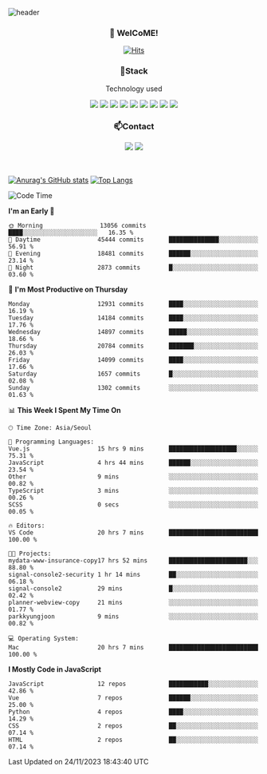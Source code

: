 ![header](https://capsule-render.vercel.app/api?type=waving&color=gradient&height=200&text=Kyungjoon&fontAlign=70&fontAlignY=40&animation=twinkling)

<h3 align="center">👋 WelCoME!</h3>

<div align=center>
  
[![Hits](https://hits.seeyoufarm.com/api/count/incr/badge.svg?url=https%3A%2F%2Fgithub.com%2Fuvula6921&count_bg=%2322BAC9&title_bg=%23827F7F&icon=iconify.svg&icon_color=%2325A27F&title=visits&edge_flat=false)](https://hits.seeyoufarm.com)
  
</div>
<h3 align="center">📌Stack</h3>
<p align="center">Technology used</p>
<div align="center"><img src="https://img.shields.io/badge/HTML5-E34F26?style=flat-square&logo=HTML5&logoColor=white"></img> <img src="https://img.shields.io/badge/CSS3-0A84FF?style=flat-square&logo=CSS3&logoColor=white"></img> <img src="https://img.shields.io/badge/JavaScript-FFCD11?style=flat-square&logo=JavaScript&logoColor=white"></img> <img src="https://img.shields.io/badge/React-00BCF6?style=flat-square&logo=React&logoColor=white"></img> <img src="https://img.shields.io/badge/jQuery-3655FF?style=flat-square&logo=jQuery&logoColor=white"></img> <img src="https://img.shields.io/badge/Ruby-E0115F?style=flat-square&logo=Ruby&logoColor=white"></img> <img src="https://img.shields.io/badge/Python-4B8BBE?style=flat-square&logo=Python&logoColor=white"></img> <img src="https://img.shields.io/badge/Vue-4FC08D?style=flat-square&logo=Vue.js&logoColor=white"></img> <img src="https://img.shields.io/badge/Nuxt-00DC82?style=flat-square&logo=Nuxt.js&logoColor=white"></img></div>

<h3 align="center">📫Contact</h3>
<div align="center"><a href="https://velog.io/@uvula6921/"><img src="https://img.shields.io/badge/Blog-20c997?style=flat-square&logo=V&logoColor=white"/></a> <a href="pkj6921@gmail.com"><img src="https://img.shields.io/badge/Gmail-EA4335?style=flat-square&logo=Gmail&logoColor=white"/></a></div>
<br>
<br>

[![Anurag's GitHub stats](https://github-readme-stats.vercel.app/api?username=uvula6921&hide=stars,issues&show_icons=true&count_private=true&theme=tokyonight)](https://github.com/anuraghazra/github-readme-stats)
[![Top Langs](https://github-readme-stats.vercel.app/api/top-langs/?username=uvula6921&hide=css,jupyter%20notebook,html&exclude_repo=uvula6921,uvula6921.github.io&layout=compact&langs_count=8)](https://github.com/anuraghazra/github-readme-stats)

<!--START_SECTION:waka-->
![Code Time](http://img.shields.io/badge/Code%20Time-1%2C933%20hrs%2018%20mins-blue)

**I'm an Early 🐤** 

```text
🌞 Morning                13056 commits       ████░░░░░░░░░░░░░░░░░░░░░   16.35 % 
🌆 Daytime                45444 commits       ██████████████░░░░░░░░░░░   56.91 % 
🌃 Evening                18481 commits       ██████░░░░░░░░░░░░░░░░░░░   23.14 % 
🌙 Night                  2873 commits        █░░░░░░░░░░░░░░░░░░░░░░░░   03.60 % 
```
📅 **I'm Most Productive on Thursday** 

```text
Monday                   12931 commits       ████░░░░░░░░░░░░░░░░░░░░░   16.19 % 
Tuesday                  14184 commits       ████░░░░░░░░░░░░░░░░░░░░░   17.76 % 
Wednesday                14897 commits       █████░░░░░░░░░░░░░░░░░░░░   18.66 % 
Thursday                 20784 commits       ███████░░░░░░░░░░░░░░░░░░   26.03 % 
Friday                   14099 commits       ████░░░░░░░░░░░░░░░░░░░░░   17.66 % 
Saturday                 1657 commits        █░░░░░░░░░░░░░░░░░░░░░░░░   02.08 % 
Sunday                   1302 commits        ░░░░░░░░░░░░░░░░░░░░░░░░░   01.63 % 
```


📊 **This Week I Spent My Time On** 

```text
🕑︎ Time Zone: Asia/Seoul

💬 Programming Languages: 
Vue.js                   15 hrs 9 mins       ███████████████████░░░░░░   75.31 % 
JavaScript               4 hrs 44 mins       ██████░░░░░░░░░░░░░░░░░░░   23.54 % 
Other                    9 mins              ░░░░░░░░░░░░░░░░░░░░░░░░░   00.82 % 
TypeScript               3 mins              ░░░░░░░░░░░░░░░░░░░░░░░░░   00.26 % 
SCSS                     0 secs              ░░░░░░░░░░░░░░░░░░░░░░░░░   00.05 % 

🔥 Editors: 
VS Code                  20 hrs 7 mins       █████████████████████████   100.00 % 

🐱‍💻 Projects: 
mydata-www-insurance-copy17 hrs 52 mins      ██████████████████████░░░   88.80 % 
signal-console2-security 1 hr 14 mins        ██░░░░░░░░░░░░░░░░░░░░░░░   06.18 % 
signal-console2          29 mins             █░░░░░░░░░░░░░░░░░░░░░░░░   02.42 % 
planner-webview-copy     21 mins             ░░░░░░░░░░░░░░░░░░░░░░░░░   01.77 % 
parkkyungjoon            9 mins              ░░░░░░░░░░░░░░░░░░░░░░░░░   00.82 % 

💻 Operating System: 
Mac                      20 hrs 7 mins       █████████████████████████   100.00 % 
```

**I Mostly Code in JavaScript** 

```text
JavaScript               12 repos            ███████████░░░░░░░░░░░░░░   42.86 % 
Vue                      7 repos             ██████░░░░░░░░░░░░░░░░░░░   25.00 % 
Python                   4 repos             ████░░░░░░░░░░░░░░░░░░░░░   14.29 % 
CSS                      2 repos             ██░░░░░░░░░░░░░░░░░░░░░░░   07.14 % 
HTML                     2 repos             ██░░░░░░░░░░░░░░░░░░░░░░░   07.14 % 
```




 Last Updated on 24/11/2023 18:43:40 UTC
<!--END_SECTION:waka-->
